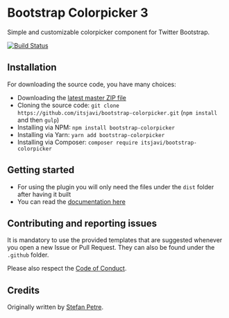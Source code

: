# Bootstrap Colorpicker 3

Simple and customizable colorpicker component for Twitter Bootstrap.

[![Build Status](https://api.travis-ci.org/farbelous/bootstrap-colorpicker.svg?branch=master)](https://travis-ci.org/farbelous/bootstrap-colorpicker)

## Installation
For downloading the source code, you have many choices:

- Downloading the [latest master ZIP file](https://github.com/itsjavi/bootstrap-colorpicker/archive/master.zip)
- Cloning the source code: `git clone https://github.com/itsjavi/bootstrap-colorpicker.git` (`npm install` and then `gulp`)
- Installing via NPM: `npm install bootstrap-colorpicker`
- Installing via Yarn: `yarn add bootstrap-colorpicker`
- Installing via Composer: `composer require itsjavi/bootstrap-colorpicker`

## Getting started
- For using the plugin you will only need the files under the `dist` folder after having it built
- You can read the [documentation here](https://itsjavi.com/bootstrap-colorpicker/)

## Contributing and reporting issues
It is mandatory to use the provided templates that are suggested whenever you open a new Issue or Pull Request.
They can also be found under the `.github` folder.

Please also respect the [Code of Conduct](./.github/CODE_OF_CONDUCT.md).

## Credits
Originally written by [Stefan Petre](http://www.eyecon.ro/).
